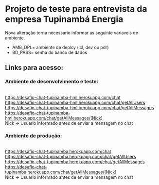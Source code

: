 # Projeto de teste para entrevista da empresa Tupinambá Energia

Nova alteração torna necessario informar as seguinte variaveis de ambiente.

* AMB_DPL= ambiente de deploy (lcl, dev ou pdr)
* BD_PASS= senha do banco de dados

## Links para acesso:
### Ambiente de desenvolvimento e teste:
<br>https://desafio-chat-tupinamba-hml.herokuapp.com/chat
<br>https://desafio-chat-tupinamba-hml.herokuapp.com/chat/getAllUsers
<br>https://desafio-chat-tupinamba-hml.herokuapp.com/chat/getAllMessages
<br>https://desafio-chat-tupinamba-hml.herokuapp.com/chat/getAllMessages/(Nick)
<br> Nick -> Usuario informado antes de enviar a mensagem no chat 

### Ambiente de produção:

<br>https://desafio-chat-tupinamba.herokuapp.com/chat
<br>https://desafio-chat-tupinamba.herokuapp.com/chat/getAllUsers
<br>https://desafio-chat-tupinamba.herokuapp.com/chat/getAllMessages
<br>https://desafio-chat-tupinamba.herokuapp.com/chat/getAllMessages/(Nick)
<br> Nick -> Usuario informado antes de enviar a mensagem no chat
